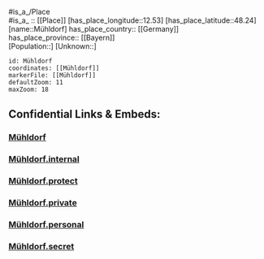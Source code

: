 ﻿---
location: [48.24,12.53] 
mapzoom: [7,12] 
mapmarker: city 
type: City
tags:
- geo/City


SpocWebEntityId: [32703, 32651] 
isDeleted: false
confidential: public

---
#is_a_/Place  
#is_a_ :: [[Place]] 
[has_place_longitude::12.53] 
[has_place_latitude::48.24] 
[name::Mühldorf] 
has_place_country:: [[Germany]]  
has_place_province:: [[Bayern]]  
[Population::] 
[Unknown::] 


```leaflet
id: Mühldorf
coordinates: [[Mühldorf]] 
markerFile: [[Mühldorf]] 
defaultZoom: 11 
maxZoom: 18
```


## Confidential Links & Embeds: 

### [Mühldorf](/_public/Earth/Continent/Europe/Europe~Central/Germany/Germany~West/Bayern/counties~Bayern/Mühldorf~Inn/cities~Mühldorf~Inn/Mühldorf~Inn/City/Mühldorf.md) 

### [Mühldorf.internal](/_internal/Earth/Continent/Europe/Europe~Central/Germany/Germany~West/Bayern/counties~Bayern/Mühldorf~Inn/cities~Mühldorf~Inn/Mühldorf~Inn/City/Mühldorf.internal.md) 

### [Mühldorf.protect](/_protect/Earth/Continent/Europe/Europe~Central/Germany/Germany~West/Bayern/counties~Bayern/Mühldorf~Inn/cities~Mühldorf~Inn/Mühldorf~Inn/City/Mühldorf.protect.md) 

### [Mühldorf.private](/_private/Earth/Continent/Europe/Europe~Central/Germany/Germany~West/Bayern/counties~Bayern/Mühldorf~Inn/cities~Mühldorf~Inn/Mühldorf~Inn/City/Mühldorf.private.md) 

### [Mühldorf.personal](/_personal/Earth/Continent/Europe/Europe~Central/Germany/Germany~West/Bayern/counties~Bayern/Mühldorf~Inn/cities~Mühldorf~Inn/Mühldorf~Inn/City/Mühldorf.personal.md) 

### [Mühldorf.secret](/_secret/Earth/Continent/Europe/Europe~Central/Germany/Germany~West/Bayern/counties~Bayern/Mühldorf~Inn/cities~Mühldorf~Inn/Mühldorf~Inn/City/Mühldorf.secret.md) 
